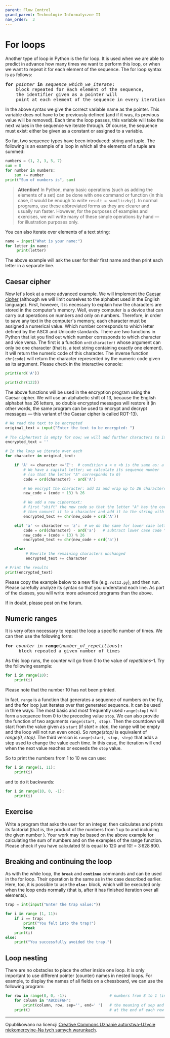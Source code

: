 ```yaml
---
parent: Flow Control
grand_parent: Technologie Informatyczne II
nav_order:  3
---
```


# For loops

Another type of loop in Python is the for loop. It is used when we are able to predict in advance how many times we want to perform this loop, or when we want to repeat it for each element of the sequence. The for loop syntax is as follows:

<pre>
<b>for</b> <i>pointer</i> <b>in</b> <i>sequence_which_we_iterate</i><b>:</b>
    block repeated for each element of the sequence,
    the identifier given as a pointer will
    point at each element of the sequence in every iteration
</pre>

In the above syntax  we give the correct variable name as the pointer. This variable does not have to be previously defined (and if it was, its previous value will be removed). Each time the loop passes, this variable will take the next values ​​in the sequence we iterate through. Of course, the sequence must exist: either be given as a constant or assigned to a variable.

So far, two sequence types have been introduced: string and tuple. The following is an example of a loop in which all the elements of a tuple are summed:

```python
numbers = (1, 2, 3, 5, 7)
sum = 0
for number in numbers:
    sum += number
print("Sum of numbers is", sum)
```

> **Attention!** In Python, many basic operations (such as adding the elements of a set) can be done with one command or function (in this case, it would be enough to write `result = sum(liczby)`). In normal programs, use these abbreviated forms as they are clearer and usually run faster. However, for the purposes of examples and exercises, we will write many of these simple operations by hand — for illustration purposes only.

You can also iterate over elements of a text string:

```python
name = input("What is your name:")
for letter in name:
     print(letter)
```

The above example will ask the user for their first name and then print each letter in a separate line.

## Caesar cipher

Now let's look at a more advanced example. We will implement the [Caesar cipher](https://en.wikipedia.org/wiki/Caesar_cipher) (although we will limit ourselves to the alphabet used in the English language). First, however, it is necessary to explain how the characters are stored in the computer's memory. Well, every computer is a device that can carry out operations on numbers and only on numbers. Therefore, in order to save any text in the computer's memory, each character must be assigned a numerical value. Which number corresponds to which letter defined by the ASCII and Unicode standards. There are two functions in Python that let you find out which number corresponds to which character and vice versa. The first is a function `ord(character)` whose argument can only be one character (that is, a text string containing exactly one element). It will return the numeric code of this character. The inverse function `chr(code)` will return the character represented by the numeric code given as its argument. Please check in the interactive console:

```python
print(ord('A'))

print(chr(122))
```

The above functions will be used in the encryption program using the Caesar cipher. We will use an alphabetic shift of 13, because the English alphabet has 26 letters, so double encrypted messages will restore it (in other words, the same program can be used to encrypt and decrypt messages — this variant of the Caesar cipher is called ROT-13).

```python
# We read the text to be encrypted
original_text = input("Enter the text to be encrypted: ")
 
# The ciphertext is empty for now; we will add further characters to it
encrypted_text = ''

# In the loop we iterate over each
for character in original_text:

    if 'A' <= character <='Z':  # condition a < x <b is the same as: a < x and x < b
        # We have a capital letter; we calculate its sequence number
        # (so that the letter "A" corresponds to 0)
        code = ord(character) - ord('A')

        # We encrypt the character: add 13 and wrap up to 26 characters (remainder from division)
        new_code = (code + 13) % 26

        # We add a new ciphertext: 
        # first "shift" the new code so that the letter "A" has the correct code, 
        # then convert it to a character and add it to the string with the result
        encrypted_text += chr(new_code + ord('A'))

    elif 'a' <= character <= 'z':  # we do the same for lower case letters
        code = ord(character) - ord('a')   # subtract lower case code "a"
        new_code = (code + 13) % 26
        encrypted_text += chr(new_code + ord('a'))

    else: 
         # Rewrite the remaining characters unchanged
         encrypted_text += character

# Print the results 
print(encrypted_text)
```

Please copy the example below to a new file (e.g. `rot13.py`), and then run. Please carefully analyze its syntax so that you understand each line. As part of the classes, you will write more advanced programs than the above.

If in doubt, please post on the forum.

## Numeric ranges

It is very often necessary to repeat the loop a specific number of times. We can then use the following form:

<pre>
<b>for</b> <i>counter</i> in <b>range</b>(<i>number_of_repetitions</i>)<b>:</b>
     block repeated a given number of times
</pre>

As this loop runs, the counter will go from 0 to the value of *repetitions*–1. Try the following example:

```python
for i in range(10): 
    print(i)
```

Please note that the number 10 has not been printed.

In fact, `range` is a function that generates a sequence of numbers on the fly, and the **for** loop just iterates over that generated sequence. It can be used in three ways: The most basic and most frequently used `range(stop)` will form a sequence from 0 to the preceding value `stop`. We can also provide the function of two arguments `range(start, stop)`. Then the countdown will start from the value given as `start` (if *start* ≥ *stop*, the range will be empty and the loop will not run even once). So *range(stop)* is equivalent of *range(0, stop)*. The third version is `range(start, stop, step)` that adds a step used to change the value each time. In this case, the iteration will end when the next value reaches or exceeds the `stop` value.

So to print the numbers from 1 to 10 we can use:

```python
for i in range(1, 11): 
    print(i)
```

and to do it backwards:

```python
for i in range(10, 0, -1): 
    print(i)
```

## Exercise

Write a program that asks the user for an integer, then calculates and prints its factorial (that is, the product of the numbers from 1 up to and including the given number ). Your work may be based on the above example for calculating the sum of numbers and on the examples of the range function. Please check if you have calculated 5! is equal to 120 and 10! = 3 628 800.

## Breaking and continuing the loop

As with the while loop, the **`break`** and **`continue`** commands and can be used in the for loop. Their operation is the same as in the case described earlier. Here, too, it is possible to use the **`else:`** block, which will be executed only when the loop ends normally (that is, after it has finished iteration over all elements).

```python
trap = int(input("Enter the trap value:"))

for i in range (1, 11):
    if i == trap:
        print("You felt into the trap!") 
        break
    print(i) 
else: 
    print("You successfully avoided the trap.")
```

## Loop nesting

There are no obstacles to place the other inside one loop. It is only important to use different pointer (counter) names in nested loops. For example, to display the names of all fields on a chessboard, we can use the following program:

```python
for row in range(8, 0, -1):                   # numbers from 8 to 1 (inclusive) backwards (row 8 will be on top)
    for column in "ABCDEFGH":
        print(column, row, sep='', end=' ')   # the meaning of sep and end was explained before
    print()                                   # at the end of each row we only print a newline (default end)
```

<hr/>

Opublikowano na licencji [Creative Commons Uznanie autorstwa-Użycie niekomercyjne-Na tych samych warunkach](https://creativecommons.org/licenses/by-nc-sa/4.0/deed.pl).
